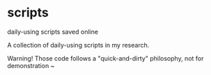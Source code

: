 # scripts
daily-using scripts saved online

A collection of daily-using scripts in my research.

Warning! Those code follows a "quick-and-dirty" philosophy, not for demonstration ~
